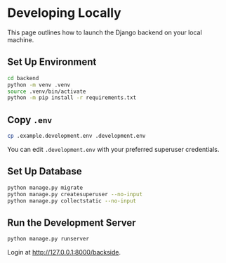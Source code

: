 # Developing Locally

This page outlines how to launch the Django backend on your local machine.

## Set Up Environment

```bash
cd backend
python -m venv .venv
source .venv/bin/activate
python -m pip install -r requirements.txt
```

## Copy `.env`

```bash
cp .example.development.env .development.env
```

You can edit `.development.env` with your preferred superuser credentials.

## Set Up Database

```bash
python manage.py migrate
python manage.py createsuperuser --no-input
python manage.py collectstatic --no-input
```

## Run the Development Server

```bash
python manage.py runserver
```

Login at http://127.0.0.1:8000/backside.
